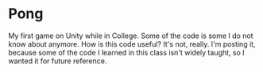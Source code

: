 # Pong
My first game on Unity while in College. Some of the code is some I do not know about anymore.
How is this code useful? It's not, really. I'm posting it, because some of the code I learned in this class isn't widely taught, so I wanted it for future reference.
